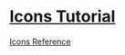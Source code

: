 # [Icons Tutorial](https://www.w3schools.com/icons/default.asp)

[Icons Reference](https://www.w3schools.com/icons/icons_reference.asp)

